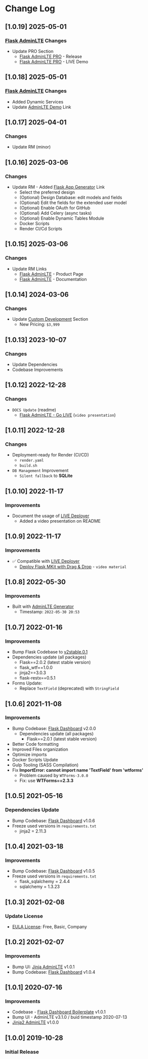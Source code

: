 # Change Log

## [1.0.19] 2025-05-01
### [Flask AdminLTE](https://app-generator.dev/product/adminlte/flask/) Changes

- Update PRO Section
  - [Flask AdminLTE PRO](https://app-generator.dev/product/adminlte-pro/flask/) - Release
  - [Flask AdminLTE PRO](https://flask-adminlte-pro.onrender.com/dynamic-dt/product) - LIVE Demo

## [1.0.18] 2025-05-01
### [Flask AdminLTE](https://app-generator.dev/product/adminlte/flask/) Changes

- Added Dynamic Services
- Update [AdminLTE Demo](https://flask-adminlte-demo.onrender.com/) Link

## [1.0.17] 2025-04-01
### Changes

- Update RM (minor)

## [1.0.16] 2025-03-06
### Changes

- Update RM - Added [Flask App Generator](https://app-generator.dev/tools/flask-generator/) Link 
  - Select the preferred design
  - (Optional) Design Database: edit models and fields
  - (Optional) Edit the fields for the extended user model
  - (Optional) Enable OAuth for GitHub
  - (Optional) Add Celery (async tasks)
  - (Optional) Enable Dynamic Tables Module
  - Docker Scripts
  - Render CI/Cd Scripts

## [1.0.15] 2025-03-06
### Changes

- Update RM Links
  - [Flask AdminLTE](https://app-generator.dev/product/adminlte/flask/) - Product Page
  - [Flask AdminLTE](https://app-generator.dev/docs/products/flask/adminlte/index.html) - Documentation

## [1.0.14] 2024-03-06
### Changes

- Update [Custom Development](https://appseed.us/custom-development/) Section
  - New Pricing: `$3,999`

## [1.0.13] 2023-10-07
### Changes

- Update Dependencies
- Codebase Improvements

## [1.0.12] 2022-12-28
### Changes

- `DOCS Update` (readme)
  - [Flask AdminLTE - Go LIVE](https://www.youtube.com/watch?v=evTV3MrpY8E) (`video presentation`)

## [1.0.11] 2022-12-28
### Changes

- Deployment-ready for Render (CI/CD)
  - `render.yaml`
  - `build.sh`
- `DB Management` Improvement
  - `Silent fallback` to **SQLite**

## [1.0.10] 2022-11-17
### Improvements

- Document the usage of [LIVE Deployer](https://appseed.us/go-live/) 
  - Added a video presentation on README

## [1.0.9] 2022-11-17
### Improvements

- ✅ Compatible with [LIVE Deployer](https://appseed.us/go-live/)
  - [Deploy Flask MKit with Drag & Drop](https://www.youtube.com/watch?v=oz0iyptxf8k) - `video material`

## [1.0.8] 2022-05-30
### Improvements

- Built with [AdminLTE Generator](https://appseed.us/generator/adminlte/)
  - Timestamp: `2022-05-30 20:53`

## [1.0.7] 2022-01-16
### Improvements

- Bump Flask Codebase to [v2stable.0.1](https://github.com/app-generator/boilerplate-code-flask-dashboard/releases)
- Dependencies update (all packages) 
  - Flask==2.0.2 (latest stable version)
  - flask_wtf==1.0.0
  - jinja2==3.0.3
  - flask-restx==0.5.1
- Forms Update:
  - Replace `TextField` (deprecated) with `StringField`

## [1.0.6] 2021-11-08
### Improvements

- Bump Codebase: [Flask Dashboard](https://github.com/app-generator/boilerplate-code-flask-dashboard) v2.0.0
  - Dependencies update (all packages) 
    - Flask==2.0.1 (latest stable version)
- Better Code formatting
- Improved Files organization
- Optimize imports
- Docker Scripts Update
- Gulp Tooling  (SASS Compilation)
- Fix **ImportError: cannot import name 'TextField' from 'wtforms'**
  - Problem caused by `WTForms-3.0.0`
  - Fix: use **WTForms==2.3.3**

## [1.0.5] 2021-05-16
### Dependencies Update

- Bump Codebase: [Flask Dashboard](https://github.com/app-generator/boilerplate-code-flask-dashboard) v1.0.6
- Freeze used versions in `requirements.txt`
    - jinja2 = 2.11.3

## [1.0.4] 2021-03-18
### Improvements

- Bump Codebase: [Flask Dashboard](https://github.com/app-generator/boilerplate-code-flask-dashboard) v1.0.5
- Freeze used versions in `requirements.txt`
    - flask_sqlalchemy = 2.4.4
    - sqlalchemy = 1.3.23

## [1.0.3] 2021-02-08
### Update License

- [EULA License](https://github.com/app-generator/license-eula): Free, Basic, Company

## [1.0.2] 2021-02-07
### Improvements 

- Bump UI: [Jinja AdminLTE](https://github.com/app-generator/jinja-adminlte/releases) v1.0.1
- Bump Codebase: [Flask Dashboard](https://github.com/app-generator/boilerplate-code-flask-dashboard/releases) v1.0.4

## [1.0.1] 2020-07-16
### Improvements 

- Codebase - [Flask Dashboard Boilerplate](https://github.com/app-generator/boilerplate-code-flask-dashboard) v1.0.1
- Bump UI - AdminLTE v3.1.0 / buid timestamp 2020-07-13
- [Jinja2 AdminLTE](https://github.com/app-generator/jinja2-adminlte) v1.0.0

## [1.0.0] 2019-10-28
### Initial Release
